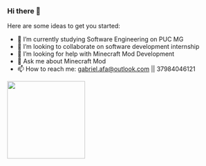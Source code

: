 ### Hi there 👋




Here are some ideas to get you started:


- 🌱 I’m currently studying Software Engineering on PUC MG  
- 👯 I’m looking to collaborate on software development internship
- 🤔 I’m looking for help with Minecraft Mod Development
- 💬 Ask me about Minecraft Mod
- 📫 How to reach me: gabriel.afa@outlook.com || 37984046121

<div>
  <a href="https://github.com/Druitt">
    <img height="180em" src="https://github-readme-stats.vercel.app/api?username=anuraghazra&show_icons=true&theme=radical"/>
</div>

